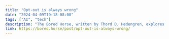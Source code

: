 ```yaml
---
title: "Opt-out is always wrong"
date: "2024-04-09T19:18-08:00"
tags: ["AI", "tech"]
description: "The Bored Horse, written by Thord D. Hedengren, explores the intersection between technology and culture, with all that entails."
link: https://bored.horse/post/opt-out-is-always-wrong/
---
```

